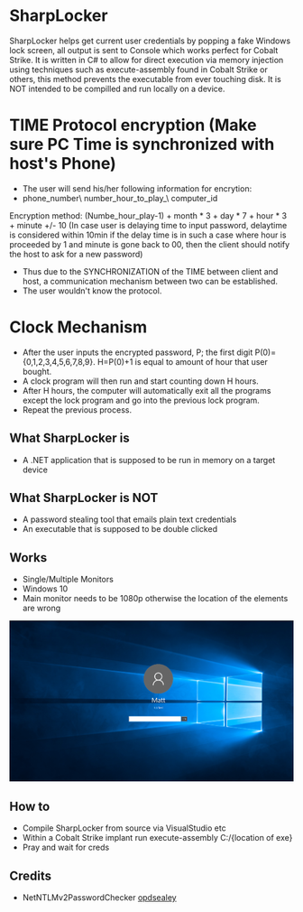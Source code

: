 # SharpLocker

SharpLocker helps get current user credentials by popping a fake Windows lock screen, all output is sent to Console which works perfect for Cobalt Strike. It is written in C# to allow for direct execution via memory injection using techniques such as execute-assembly found in Cobalt Strike or others, this method prevents the executable from ever touching disk. It is NOT intended to be compilled and run locally on a device. 

# TIME Protocol encryption (Make sure PC Time is synchronized with host's Phone)
* The user will send his/her following information for encrytion:
* phone_number\ number_hour_to_play_\ computer_id

Encryption method:
(Numbe_hour_play-1) + month * 3 + day * 7 + hour * 3 + minute +/- 10 (In case user is delaying time to input password, delaytime is considered within 10min  if the delay time is in such a case where hour is proceeded by 1 and minute is gone back to 00, then the client should notify the host to ask for a new password)

* Thus due to the SYNCHRONIZATION of the TIME between client and host, a communication mechanism between two can be established. 
* The user wouldn't know the protocol.

# Clock Mechanism
* After the user inputs the encrypted password, P; the first digit P(0)={0,1,2,3,4,5,6,7,8,9}. H=P(0)+1 is equal to amount of hour that user bought.
* A clock program will then run and start counting down H hours.
* After H hours, the computer will automatically exit all the programs except the lock program and go into the previous lock program.
* Repeat the previous process.

## What SharpLocker is
* A .NET application that is supposed to be run in memory on a target device

## What SharpLocker is NOT
* A password stealing tool that emails plain text credentials
* An executable that is supposed to be double clicked

## Works
* Single/Multiple Monitors
* Windows 10
* Main monitor needs to be 1080p otherwise the location of the elements are wrong

![Working SharpLocker](https://github.com/Pickfordmatt/SharpLocker/blob/master/sharplocker.png?raw=true)

## How to
* Compile SharpLocker from source via VisualStudio etc
* Within a Cobalt Strike implant run execute-assembly C:/{location of exe}
* Pray and wait for creds

## Credits 
- NetNTLMv2PasswordChecker [opdsealey](https://github.com/opdsealey/NetNTLMv2PasswordChecker)
